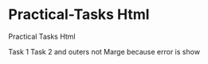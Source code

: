 # Practical-Tasks Html
Practical Tasks  Html

Task 1
Task 2 
and outers not Marge because error is show
